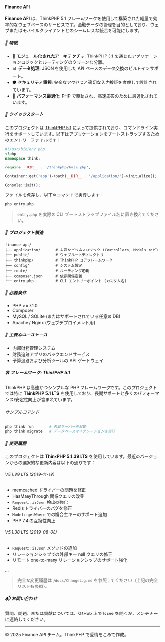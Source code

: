 #### Finance API

**Finance API** は、ThinkPHP 5.1 フレームワークを使用して構築された軽量で効率的なウェブベースのサービスです。金融データの管理を目的としており、ウェブまたはモバイルクライアントとのシームレスな統合を可能にします。

##### 🌟 特徴

- 🧩 **モジュール化されたアーキテクチャ**: ThinkPHP 5.1 を通じたアプリケーションロジックとルーティングのクリーンな分離。
- 📊 **データ処理**: JSON を使用した API ベースのデータ交換のビルトインサポート。
- 🛡️ **セキュリティ重視**: 安全なアクセスと適切な入力検証を考慮して設計されています。
- 🚀 **パフォーマンス最適化**: PHP で駆動され、高速応答のために最適化されています。

##### 🏁 クイックスタート

このプロジェクトは [ThinkPHP 5.1](https://www.thinkphp.cn/) によって提供されており、コマンドライン実行をサポートしています。以下はアプリケーションをブートストラップするためのエントリーファイルです：

```php
#!/usr/bin/env php
<?php
namespace think;

require __DIR__ . '/thinkphp/base.php';

Container::get('app')->path(__DIR__ . '/application/')->initialize();

Console::init();
```

ファイルを保存し、以下のコマンドで実行します：

```bash
php entry.php
```

> `entry.php` を実際の CLI ブートストラップファイル名に置き換えてください。

##### 📁 プロジェクト構造

```
finance-api/
├── application/       # 主要なビジネスロジック (Controllers, Models など)
├── public/            # ウェブルートディレクトリ
├── thinkphp/          # ThinkPHP コアフレームワーク
├── config/            # システム設定
├── route/             # ルーティング定義
├── composer.json      # 依存関係定義
└── entry.php          # CLI エントリーポイント (カスタム名)
```

##### 🔧 必要条件

- PHP >= 7.1.0
- Composer
- MySQL / SQLite (またはサポートされている任意の DB)
- Apache / Nginx (ウェブデプロイメント用)

##### 📌 主要なユースケース

- 内部財務管理システム
- 財務追跡アプリのバックエンドサービス
- 予算追跡および分析ツールの API ゲートウェイ

##### 🛠️ フレームワーク: ThinkPHP 5.1

ThinkPHP は高速かつシンプルな PHP フレームワークです。このプロジェクトでは特に **ThinkPHP 5.1 LTS** を使用しており、長期サポートと多くのパフォーマンス/安定性向上が含まれています。

###### サンプルコマンド

```bash
php think run       # 内蔵サーバーを起動
php think migrate   # データベースマイグレーションを実行
```

##### 📜 変更履歴

このプロジェクトは **ThinkPHP 5.1.39 LTS** を使用しています。最近のバージョンからの選択的な更新内容は以下の通りです：

###### V5.1.39 LTS (2019-11-18)

- memcached ドライバーの問題を修正
- HasManyThrough 関係クエリの改善
- `Request::isJson` 検出の強化
- Redis ドライバーのバグを修正
- `Model::getWhere` での複合主キーのサポート追加
- PHP 7.4 の互換性向上

###### V5.1.38 LTS (2019-08-08)

- `Request::isJson` メソッドの追加
- リレーションシップでの外部キー null クエリの修正
- リモート one-to-many リレーションシップのサポート強化

...

> 完全な変更履歴は `/docs/ChangeLog.md` を参照してください（上記の完全リストも参照）。

##### 📬 お問い合わせ

質問、問題、または貢献については、GitHub 上で Issue を開くか、メンテナーに連絡してください。

---

© 2025 Finance API チーム。ThinkPHP で愛情をこめて作成。

